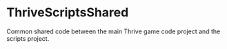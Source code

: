 ThriveScriptsShared
===================

Common shared code between the main Thrive game code project and the
scripts project.
